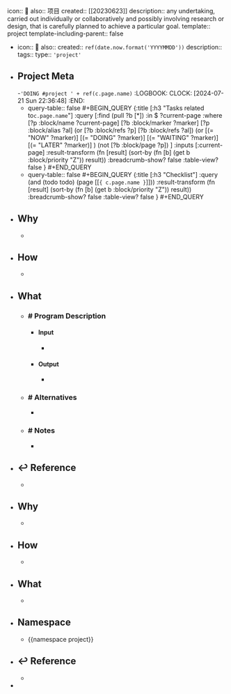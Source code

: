 icon:: 📂
also:: 项目
created:: [[20230623]]
description:: any undertaking, carried out individually or collaboratively and possibly involving research or design, that is carefully planned to achieve a particular goal.
template:: project
template-including-parent:: false

  - icon:: 📂
    also:: 
    created:: ``ref(date.now.format('YYYYMMDD'))``
    description:: 
    tags:: 
    type:: ``'project'``
  - ## Project Meta
    -``'DOING #project ' + ref(c.page.name)``
      :LOGBOOK:
      CLOCK: [2024-07-21 Sun 22:36:48]
      :END:
    - query-table:: false
      #+BEGIN_QUERY
      {:title [:h3 "Tasks related to``c.page.name``"]
       :query [:find (pull ?b [*])
           :in $ ?current-page
           :where
           [?p :block/name ?current-page]
           [?b :block/marker ?marker]
      [?p :block/alias ?al]
      (or [?b :block/refs ?p] [?b :block/refs ?al])
      (or
           [(= "NOW" ?marker)]
           [(= "DOING" ?marker)]
           [(= "WAITING" ?marker)]
           [(= "LATER" ?marker)]
      )
      (not [?b :block/page ?p])
      ]
       :inputs [:current-page]
        :result-transform (fn [result]
                            (sort-by (fn [b]
                                       (get b :block/priority "Z")) result))
        :breadcrumb-show? false
        :table-view? false
      }
      #+END_QUERY
    - query-table:: false
      #+BEGIN_QUERY
      {:title [:h3 "Checklist"]
       :query (and (todo todo) (page [[``{ c.page.name }``]]))
        :result-transform (fn [result]
                            (sort-by (fn [b]
                                       (get b :block/priority "Z")) result))
        :breadcrumb-show? false
        :table-view? false
      }
      #+END_QUERY
  - ## Why
    -
  - ## How
    -
  - ## What
    - ### \# Program Description
      - #### Input
        -
      - #### Output
        -
    - ### \# Alternatives
      -
    - ### \# Notes
      -
  - ## ↩ Reference
    -
- ## Why
  -
- ## How
  -
- ## What
  -
- ## Namespace
  - {{namespace project}}
- ## ↩ Reference
  -
-